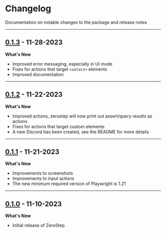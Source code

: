 # Changelog

Documentation on notable changes to the package and release notes

---

## [0.1.3](https://www.npmjs.com/package/@zerostep/playwright/v/0.1.3) - 11-28-2023

**What's New**

- Improved error messaging, especially in UI mode
- Fixes for actions that target `<select>` elements
- Improved documentation

---

## [0.1.2](https://www.npmjs.com/package/@zerostep/playwright/v/0.1.2) - 11-22-2023

**What's New**

- Improved actions, zerostep will now print out assert/query results as actions
- Fixes for actions that target custom elements
- A new Discord has been created, see the README for more details

---

## [0.1.1](https://www.npmjs.com/package/@zerostep/playwright/v/0.1.1) - 11-21-2023

**What's New**

- Improvements to screenshots
- Improvements to input actions
- The new minimum required version of Playwright is 1.21

---

## [0.1.0](https://www.npmjs.com/package/@zerostep/playwright/v/0.1.0) - 11-10-2023

**What's New**

- Initial release of ZeroStep
